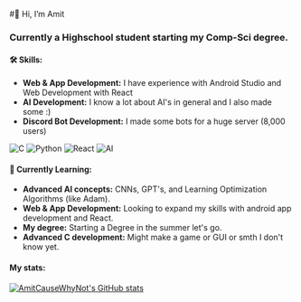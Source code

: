 #👋 Hi, I’m Amit

### Currently a Highschool student starting my Comp-Sci degree.

#### 🛠 Skills:
- **Web & App Development:** I have experience with Android Studio and Web Development with React
- **AI Development:** I know a lot about AI's in general and I also made some :)
- **Discord Bot Development:** I made some bots for a huge server (8,000 users)

![C](https://img.shields.io/badge/lang-C-blue) ![Python](https://img.shields.io/badge/lang-Python-blue) ![React](https://img.shields.io/badge/React-61dafb?style=flat&logo=react&logoColor=white) ![AI](https://img.shields.io/badge/AI-technology-blueviolet)

#### 🌱 Currently Learning:
- **Advanced AI concepts:** CNNs, GPT's, and Learning Optimization Algorithms (like Adam).
- **Web & App Development:** Looking to expand my skills with android app development and React.
- **My degree:** Starting a Degree in the summer let's go.
- **Advanced C development:** Might make a game or GUI or smth I don't know yet.

#### My stats:
[![AmitCauseWhyNot's GitHub stats](https://github-readme-stats.vercel.app/api?username=amitcausewhynot&show_icons=true&theme=catppuccin_mocha)](https://github.com/anuraghazra/github-readme-stats)
